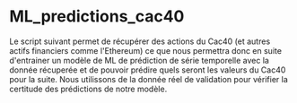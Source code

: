 ﻿# ML_predictions_cac40

Le script suivant permet de récupérer des actions du Cac40 (et autres actifs financiers comme l'Ethereum) ce que nous permettra donc en suite d'entrainer un modèle de ML de prédiction de série temporelle avec la donnée récuperée et de pouvoir prédire quels seront les valeurs du Cac40 pour la suite. Nous utilissons de la donnée réel de validation pour vérifier la certitude des prédictions de notre modèle.
